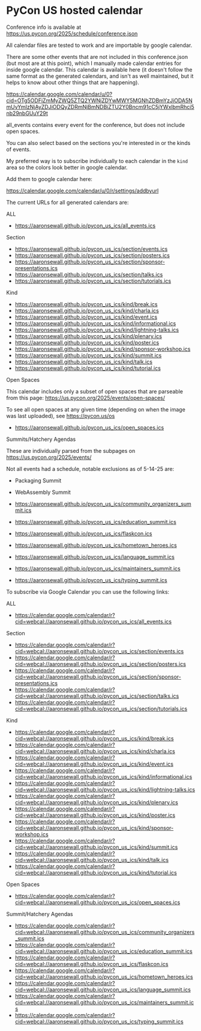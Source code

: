 # PyCon US hosted calendar 

Conference info is available at https://us.pycon.org/2025/schedule/conference.json

All calendar files are tested to work and are importable by google calendar.

There are some other events that are not included in this conference.json (but most are at this point), which I manually made
calendar entries for inside google calendar. This calendar is available here (it doesn't follow the
same format as the generated calendars, and isn't as well maintained, but it helps to know about
other things that are happening). 

https://calendar.google.com/calendar/u/0?cid=OTg5ODFiZmMyZWQ5ZTQ2YWNjZDYwMWY5MGNhZDBmYzJiODA5NmUyYmIzNjAyZDJiODQyZDRmNjBmNDBiZTU2Y0Bncm91cC5jYWxlbmRhci5nb29nbGUuY29t

all_events contains every event for the conference, but does not include open spaces.

You can also select based on the sections you're interested in or the kinds of events.

My preferred way is to subscribe individually to each calendar in the `kind` area so the colors
look better in google calendar.

Add them to google calendar here:

https://calendar.google.com/calendar/u/0/r/settings/addbyurl

The current URLs for all generated calendars are:

ALL

* https://aaronsewall.github.io/pycon_us_ics/all_events.ics

Section

* https://aaronsewall.github.io/pycon_us_ics/section/events.ics
* https://aaronsewall.github.io/pycon_us_ics/section/posters.ics
* https://aaronsewall.github.io/pycon_us_ics/section/sponsor-presentations.ics
* https://aaronsewall.github.io/pycon_us_ics/section/talks.ics
* https://aaronsewall.github.io/pycon_us_ics/section/tutorials.ics

Kind

* https://aaronsewall.github.io/pycon_us_ics/kind/break.ics
* https://aaronsewall.github.io/pycon_us_ics/kind/charla.ics
* https://aaronsewall.github.io/pycon_us_ics/kind/event.ics
* https://aaronsewall.github.io/pycon_us_ics/kind/informational.ics
* https://aaronsewall.github.io/pycon_us_ics/kind/lightning-talks.ics
* https://aaronsewall.github.io/pycon_us_ics/kind/plenary.ics
* https://aaronsewall.github.io/pycon_us_ics/kind/poster.ics
* https://aaronsewall.github.io/pycon_us_ics/kind/sponsor-workshop.ics
* https://aaronsewall.github.io/pycon_us_ics/kind/summit.ics
* https://aaronsewall.github.io/pycon_us_ics/kind/talk.ics
* https://aaronsewall.github.io/pycon_us_ics/kind/tutorial.ics

Open Spaces

This calendar includes only a subset of open spaces that are parseable from this page:
https://us.pycon.org/2025/events/open-spaces/

To see all open spaces at any given time (depending on when the image was last uploaded), see 
https://pycon.us/os

* https://aaronsewall.github.io/pycon_us_ics/open_spaces.ics

Summits/Hatchery Agendas

These are individually parsed from the subpages on https://us.pycon.org/2025/events/

Not all events had a schedule, notable exclusions as of 5-14-25 are: 

* Packaging Summit
* WebAssembly Summit

* https://aaronsewall.github.io/pycon_us_ics/community_organizers_summit.ics
* https://aaronsewall.github.io/pycon_us_ics/education_summit.ics
* https://aaronsewall.github.io/pycon_us_ics/flaskcon.ics
* https://aaronsewall.github.io/pycon_us_ics/hometown_heroes.ics
* https://aaronsewall.github.io/pycon_us_ics/language_summit.ics
* https://aaronsewall.github.io/pycon_us_ics/maintainers_summit.ics
* https://aaronsewall.github.io/pycon_us_ics/typing_summit.ics

To subscribe via Google Calendar you can use the following links:

ALL

* https://calendar.google.com/calendar/r?cid=webcal://aaronsewall.github.io/pycon_us_ics/all_events.ics

Section

* https://calendar.google.com/calendar/r?cid=webcal://aaronsewall.github.io/pycon_us_ics/section/events.ics
* https://calendar.google.com/calendar/r?cid=webcal://aaronsewall.github.io/pycon_us_ics/section/posters.ics
* https://calendar.google.com/calendar/r?cid=webcal://aaronsewall.github.io/pycon_us_ics/section/sponsor-presentations.ics
* https://calendar.google.com/calendar/r?cid=webcal://aaronsewall.github.io/pycon_us_ics/section/talks.ics
* https://calendar.google.com/calendar/r?cid=webcal://aaronsewall.github.io/pycon_us_ics/section/tutorials.ics

Kind

* https://calendar.google.com/calendar/r?cid=webcal://aaronsewall.github.io/pycon_us_ics/kind/break.ics
* https://calendar.google.com/calendar/r?cid=webcal://aaronsewall.github.io/pycon_us_ics/kind/charla.ics
* https://calendar.google.com/calendar/r?cid=webcal://aaronsewall.github.io/pycon_us_ics/kind/event.ics
* https://calendar.google.com/calendar/r?cid=webcal://aaronsewall.github.io/pycon_us_ics/kind/informational.ics
* https://calendar.google.com/calendar/r?cid=webcal://aaronsewall.github.io/pycon_us_ics/kind/lightning-talks.ics
* https://calendar.google.com/calendar/r?cid=webcal://aaronsewall.github.io/pycon_us_ics/kind/plenary.ics
* https://calendar.google.com/calendar/r?cid=webcal://aaronsewall.github.io/pycon_us_ics/kind/poster.ics
* https://calendar.google.com/calendar/r?cid=webcal://aaronsewall.github.io/pycon_us_ics/kind/sponsor-workshop.ics
* https://calendar.google.com/calendar/r?cid=webcal://aaronsewall.github.io/pycon_us_ics/kind/summit.ics
* https://calendar.google.com/calendar/r?cid=webcal://aaronsewall.github.io/pycon_us_ics/kind/talk.ics
* https://calendar.google.com/calendar/r?cid=webcal://aaronsewall.github.io/pycon_us_ics/kind/tutorial.ics

Open Spaces

* https://calendar.google.com/calendar/r?cid=webcal://aaronsewall.github.io/pycon_us_ics/open_spaces.ics

Summit/Hatchery Agendas

* https://calendar.google.com/calendar/r?cid=webcal://aaronsewall.github.io/pycon_us_ics/community_organizers_summit.ics
* https://calendar.google.com/calendar/r?cid=webcal://aaronsewall.github.io/pycon_us_ics/education_summit.ics
* https://calendar.google.com/calendar/r?cid=webcal://aaronsewall.github.io/pycon_us_ics/flaskcon.ics
* https://calendar.google.com/calendar/r?cid=webcal://aaronsewall.github.io/pycon_us_ics/hometown_heroes.ics
* https://calendar.google.com/calendar/r?cid=webcal://aaronsewall.github.io/pycon_us_ics/language_summit.ics
* https://calendar.google.com/calendar/r?cid=webcal://aaronsewall.github.io/pycon_us_ics/maintainers_summit.ics
* https://calendar.google.com/calendar/r?cid=webcal://aaronsewall.github.io/pycon_us_ics/typing_summit.ics